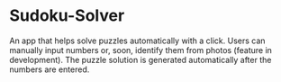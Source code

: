 # Sudoku-Solver
An app that helps solve puzzles automatically with a click. Users can manually input numbers or, soon, identify them from photos (feature in development). The puzzle solution is generated automatically after the numbers are entered.
